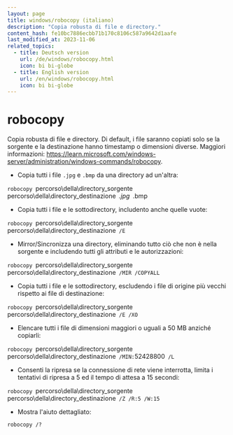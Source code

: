 ```yaml
---
layout: page
title: windows/robocopy (italiano)
description: "Copia robusta di file e directory."
content_hash: fe10bc7886ecbb71b170c8106c587a9642d1aafe
last_modified_at: 2023-11-06
related_topics:
  - title: Deutsch version
    url: /de/windows/robocopy.html
    icon: bi bi-globe
  - title: English version
    url: /en/windows/robocopy.html
    icon: bi bi-globe
---
```

# robocopy

Copia robusta di file e directory.
Di default, i file saranno copiati solo se la sorgente e la destinazione hanno timestamp o dimensioni diverse.
Maggiori informazioni: <https://learn.microsoft.com/windows-server/administration/windows-commands/robocopy>.

- Copia tutti i file `.jpg` e `.bmp` da una directory ad un'altra:

`robocopy `<span class="tldr-var badge badge-pill bg-dark-lm bg-white-dm text-white-lm text-dark-dm font-weight-bold">percorso\della\directory_sorgente</span>` `<span class="tldr-var badge badge-pill bg-dark-lm bg-white-dm text-white-lm text-dark-dm font-weight-bold">percorso\della\directory_destinazione</span>` `<span class="tldr-var badge badge-pill bg-dark-lm bg-white-dm text-white-lm text-dark-dm font-weight-bold">*.jpg</span>` `<span class="tldr-var badge badge-pill bg-dark-lm bg-white-dm text-white-lm text-dark-dm font-weight-bold">*.bmp</span>

- Copia tutti i file e le sottodirectory, includento anche quelle vuote:

`robocopy `<span class="tldr-var badge badge-pill bg-dark-lm bg-white-dm text-white-lm text-dark-dm font-weight-bold">percorso\della\directory_sorgente</span>` `<span class="tldr-var badge badge-pill bg-dark-lm bg-white-dm text-white-lm text-dark-dm font-weight-bold">percorso\della\directory_destinazione</span>` /E`

- Mirror/Sincronizza una directory, eliminando tutto ciò che non è nella sorgente e includendo tutti gli attributi e le autorizzazioni:

`robocopy `<span class="tldr-var badge badge-pill bg-dark-lm bg-white-dm text-white-lm text-dark-dm font-weight-bold">percorso\della\directory_sorgente</span>` `<span class="tldr-var badge badge-pill bg-dark-lm bg-white-dm text-white-lm text-dark-dm font-weight-bold">percorso\della\directory_destinazione</span>` /MIR /COPYALL`

- Copia tutti i file e le sottodirectory, escludendo i file di origine più vecchi rispetto ai file di destinazione:

`robocopy `<span class="tldr-var badge badge-pill bg-dark-lm bg-white-dm text-white-lm text-dark-dm font-weight-bold">percorso\della\directory_sorgente</span>` `<span class="tldr-var badge badge-pill bg-dark-lm bg-white-dm text-white-lm text-dark-dm font-weight-bold">percorso\della\directory_destinazione</span>` /E /XO`

- Elencare tutti i file di dimensioni maggiori o uguali a 50 MB anziché copiarli:

`robocopy `<span class="tldr-var badge badge-pill bg-dark-lm bg-white-dm text-white-lm text-dark-dm font-weight-bold">percorso\della\directory_sorgente</span>` `<span class="tldr-var badge badge-pill bg-dark-lm bg-white-dm text-white-lm text-dark-dm font-weight-bold">percorso\della\directory_destinazione</span>` /MIN:`<span class="tldr-var badge badge-pill bg-dark-lm bg-white-dm text-white-lm text-dark-dm font-weight-bold">52428800</span>` /L`

- Consenti la ripresa se la connessione di rete viene interrotta, limita i tentativi di ripresa a 5 ed il tempo di attesa a 15 secondi:

`robocopy `<span class="tldr-var badge badge-pill bg-dark-lm bg-white-dm text-white-lm text-dark-dm font-weight-bold">percorso\della\directory_sorgente</span>` `<span class="tldr-var badge badge-pill bg-dark-lm bg-white-dm text-white-lm text-dark-dm font-weight-bold">percorso\della\directory_destinazione</span>` /Z /R:5 /W:15`

- Mostra l'aiuto dettagliato:

`robocopy /?`
